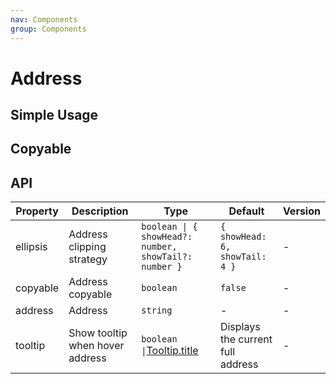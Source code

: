 ```yaml
---
nav: Components
group: Components
---
```


# Address

## Simple Usage

<code src="./demos/simple.tsx"></code>

## Copyable

<code src="./demos/copyable.tsx"></code>

## API

| Property | Description | Type | Default | Version |
| --- | --- | --- | --- | --- |
| ellipsis | Address clipping strategy | `boolean \| { showHead?: number, showTail?: number }` | `{ showHead: 6, showTail: 4 }` | - |
| copyable | Address copyable | `boolean` | `false` | - |
| address | Address | `string` | - | - |
| tooltip | Show tooltip when hover address | `boolean \|`[Tooltip.title](https://ant.design/components/tooltip-cn#api) | Displays the current full address | - |